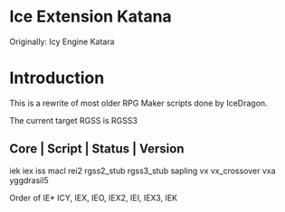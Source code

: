 Ice Extension Katana
====================
Originally: Icy Engine Katara

# Introduction
This is a rewrite of most older RPG Maker scripts done by IceDragon.

The current target RGSS is RGSS3

Core | Script | Status | Version
--------------------------------
iek
iex
iss
macl
rei2
rgss2_stub
rgss3_stub
sapling
vx
vx_crossover
vxa
yggdrasil5

Order of IE*
ICY, IEX, IEO, IEX2, IEI, IEX3, IEK
